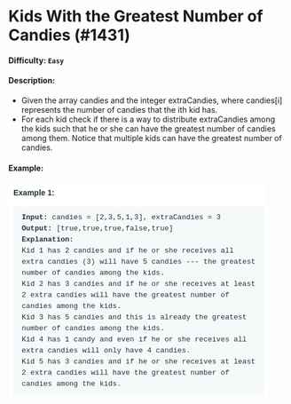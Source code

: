 # Kids With the Greatest Number of Candies (#1431)
#### Difficulty: ```Easy```
#### Description:
- Given the array candies and the integer extraCandies, where candies[i] represents the number of candies that the ith kid has.
- For each kid check if there is a way to distribute extraCandies among the kids such that he or she can have the greatest number of candies among them. Notice that multiple kids can have the greatest number of candies.

#### Example:
![most candies example](.img/most_candies.png)
